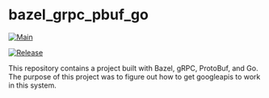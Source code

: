 # bazel_grpc_pbuf_go

[![Main](https://github.com/abitofhelp/bazel_grpc_pbuf_go/actions/workflows/push.yml/badge.svg?branch=main)](https://github.com/abitofhelp/bazel_grpc_pbuf_go/actions/workflows/push.yml)

[![Release](https://github.com/abitofhelp/bazel_grpc_pbuf_go/actions/workflows/release.yml/badge.svg?branch=main)](https://github.com/abitofhelp/bazel_grpc_pbuf_go/actions/workflows/release.yml)

This repository contains a project built with Bazel, gRPC, ProtoBuf, and Go.  The purpose of this project was to figure out how to get googleapis to work in this system.
